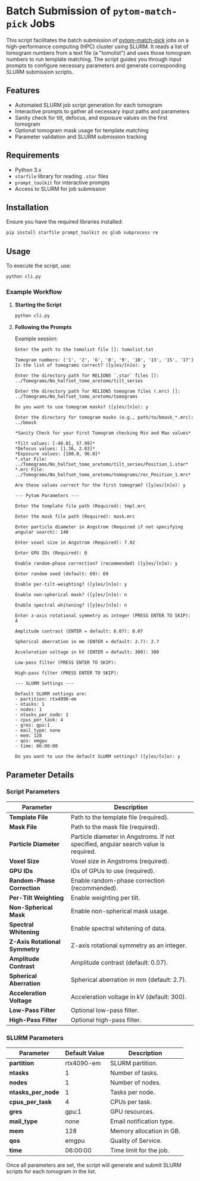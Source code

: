 
# Batch Submission of `pytom-match-pick` Jobs

This script facilitates the batch submission of [pytom-match-pick](https://github.com/SBC-Utrecht/pytom-match-pick) jobs on a high-performance computing (HPC) cluster using SLURM. It reads a list of tomogram numbers from a text file (a "tomolist") and uses those tomogram numbers to run template matching. The script guides you through input prompts to configure necessary parameters and generate corresponding SLURM submission scripts.

## Features

- Automated SLURM job script generation for each tomogram
- Interactive prompts to gather all necessary input paths and parameters
- Sanity check for tilt, defocus, and exposure values on the first tomogram
- Optional tomogram mask usage for template matching
- Parameter validation and SLURM submission tracking

## Requirements

- Python 3.x
- `starfile` library for reading `.star` files
- `prompt_toolkit` for interactive prompts
- Access to SLURM for job submission

## Installation

Ensure you have the required libraries installed:
```bash
pip install starfile prompt_toolkit os glob subprocess re
```

## Usage

To execute the script, use:
```bash
python cli.py
```

### Example Workflow

1. **Starting the Script**
   ```bash
   python cli.py
   ```

2. **Following the Prompts**

   Example session:
   ```text
   Enter the path to the tomolist file []: tomolist.txt

   Tomogram numbers: ['1', '2', '6', '8', '9', '10', '13', '15', '17']
   Is the list of tomograms correct? ([y]es/[n]o): y

   Enter the directory path for RELION5 `.star` files []: ../Tomograms/No_halfset_tomo_aretomo/tilt_series

   Enter the directory path for RELION5 tomogram files (.mrc) []: ../Tomograms/No_halfset_tomo_aretomo/tomograms

   Do you want to use tomogram masks? ([y]es/[n]o): y

   Enter the directory for tomogram masks (e.g., path/to/bmask_*.mrc): ../bmask

   *Sanity Check for your First Tomogram checking Min and Max values*

   *Tilt values: [-40.01, 57.99]*
   *Defocus values: [1.36, 2.03]*
   *Exposure values: [100.0, 96.0]*
   *.star File: ../Tomograms/No_halfset_tomo_aretomo/tilt_series/Position_1.star*
   *.mrc File: ../Tomograms/No_halfset_tomo_aretomo/tomograms/rec_Position_1.mrc*

   Are these values correct for the first tomogram? ([y]es/[n]o): y

   --- Pytom Parameters ---

   Enter the template file path (Required): tmpl.mrc

   Enter the mask file path (Required): mask.mrc

   Enter particle diameter in Angstrom (Required if not specifying angular search): 140

   Enter voxel size in Angstrom (Required): 7.92

   Enter GPU IDs (Required): 0

   Enable random-phase correction? (recommended) ([y]es/[n]o): y

   Enter random seed (default: 69): 69

   Enable per-tilt-weighting? ([y]es/[n]o): y

   Enable non-spherical mask? ([y]es/[n]o): n

   Enable spectral whitening? ([y]es/[n]o): n

   Enter z-axis rotational symmetry as integer (PRESS ENTER TO SKIP): 4

   Amplitude contrast (ENTER = default: 0.07): 0.07

   Spherical aberration in mm (ENTER = default: 2.7): 2.7

   Acceleration voltage in kV (ENTER = default: 300): 300

   Low-pass filter (PRESS ENTER TO SKIP): 

   High-pass filter (PRESS ENTER TO SKIP): 

   --- SLURM Settings ---

   Default SLURM settings are:
   - partition: rtx4090-em
   - ntasks: 1
   - nodes: 1
   - ntasks_per_node: 1
   - cpus_per_task: 4
   - gres: gpu:1
   - mail_type: none
   - mem: 128
   - qos: emgpu
   - time: 06:00:00

   Do you want to use the default SLURM settings? ([y]es/[n]o): y
   ```

## Parameter Details

### Script Parameters

| Parameter | Description |
| --------- | ----------- |
| **Template File** | Path to the template file (required). |
| **Mask File** | Path to the mask file (required). |
| **Particle Diameter** | Particle diameter in Angstroms. If not specified, angular search value is required. |
| **Voxel Size** | Voxel size in Angstroms (required). |
| **GPU IDs** | IDs of GPUs to use (required). |
| **Random-Phase Correction** | Enable random-phase correction (recommended). |
| **Per-Tilt Weighting** | Enable weighting per tilt. |
| **Non-Spherical Mask** | Enable non-spherical mask usage. |
| **Spectral Whitening** | Enable spectral whitening of data. |
| **Z-Axis Rotational Symmetry** | Z-axis rotational symmetry as an integer. |
| **Amplitude Contrast** | Amplitude contrast (default: 0.07). |
| **Spherical Aberration** | Spherical aberration in mm (default: 2.7). |
| **Acceleration Voltage** | Acceleration voltage in kV (default: 300). |
| **Low-Pass Filter** | Optional low-pass filter. |
| **High-Pass Filter** | Optional high-pass filter. |

### SLURM Parameters

| Parameter | Default Value | Description |
| --------- | ------------- | ----------- |
| **partition** | rtx4090-em | SLURM partition. |
| **ntasks** | 1 | Number of tasks. |
| **nodes** | 1 | Number of nodes. |
| **ntasks_per_node** | 1 | Tasks per node. |
| **cpus_per_task** | 4 | CPUs per task. |
| **gres** | gpu:1 | GPU resources. |
| **mail_type** | none | Email notification type. |
| **mem** | 128 | Memory allocation in GB. |
| **qos** | emgpu | Quality of Service. |
| **time** | 06:00:00 | Time limit for the job. |

Once all parameters are set, the script will generate and submit SLURM scripts for each tomogram in the list.
